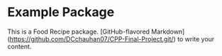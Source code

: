 # Example Package

This is a Food Recipe package.
[GitHub-flavored Markdown] (https://github.com/DCchauhan07/CPP-Final-Project.git/)
to write your content.
